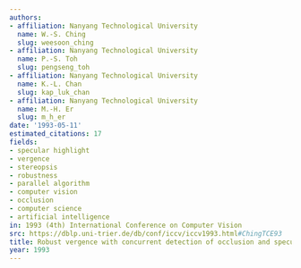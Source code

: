 ```yaml
---
authors:
- affiliation: Nanyang Technological University
  name: W.-S. Ching
  slug: weesoon_ching
- affiliation: Nanyang Technological University
  name: P.-S. Toh
  slug: pengseng_toh
- affiliation: Nanyang Technological University
  name: K.-L. Chan
  slug: kap_luk_chan
- affiliation: Nanyang Technological University
  name: M.-H. Er
  slug: m_h_er
date: '1993-05-11'
estimated_citations: 17
fields:
- specular highlight
- vergence
- stereopsis
- robustness
- parallel algorithm
- computer vision
- occlusion
- computer science
- artificial intelligence
in: 1993 (4th) International Conference on Computer Vision
src: https://dblp.uni-trier.de/db/conf/iccv/iccv1993.html#ChingTCE93
title: Robust vergence with concurrent detection of occlusion and specular highlights
year: 1993
---
```

